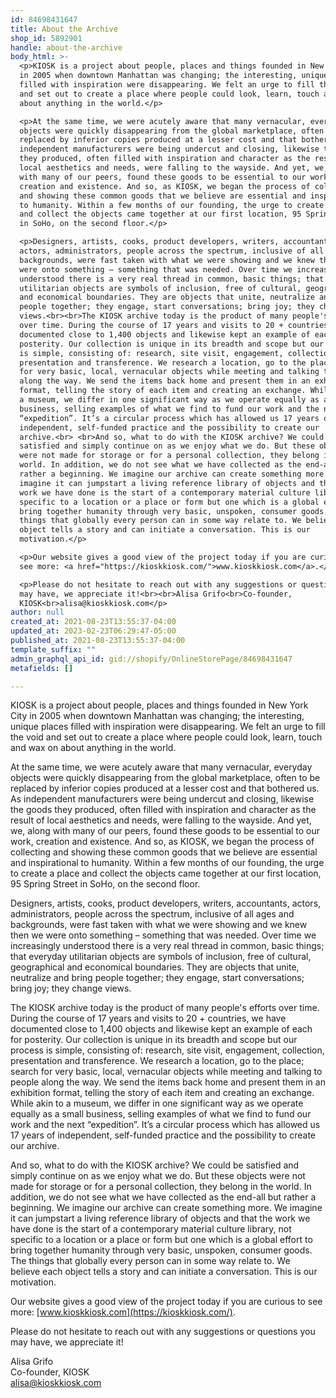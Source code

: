 ```yaml
---
id: 84698431647
title: About the Archive
shop_id: 5892901
handle: about-the-archive
body_html: >-
  <p>KIOSK is a project about people, places and things founded in New York City
  in 2005 when downtown Manhattan was changing; the interesting, unique places
  filled with inspiration were disappearing. We felt an urge to fill the void
  and set out to create a place where people could look, learn, touch and wax on
  about anything in the world.</p>

  <p>At the same time, we were acutely aware that many vernacular, everyday
  objects were quickly disappearing from the global marketplace, often to be
  replaced by inferior copies produced at a lesser cost and that bothered us. As
  independent manufacturers were being undercut and closing, likewise the goods
  they produced, often filled with inspiration and character as the result of
  local aesthetics and needs, were falling to the wayside. And yet, we, along
  with many of our peers, found these goods to be essential to our work,
  creation and existence. And so, as KIOSK, we began the process of collecting
  and showing these common goods that we believe are essential and inspirational
  to humanity. Within a few months of our founding, the urge to create a place
  and collect the objects came together at our first location, 95 Spring Street
  in SoHo, on the second floor.</p>

  <p>Designers, artists, cooks, product developers, writers, accountants,
  actors, administrators, people across the spectrum, inclusive of all ages and
  backgrounds, were fast taken with what we were showing and we knew then we
  were onto something – something that was needed. Over time we increasingly
  understood there is a very real thread in common, basic things; that everyday
  utilitarian objects are symbols of inclusion, free of cultural, geographical
  and economical boundaries. They are objects that unite, neutralize and bring
  people together; they engage, start conversations; bring joy; they change
  views.<br><br>The KIOSK archive today is the product of many people's efforts
  over time. During the course of 17 years and visits to 20 + countries, we have
  documented close to 1,400 objects and likewise kept an example of each for
  posterity. Our collection is unique in its breadth and scope but our process
  is simple, consisting of: research, site visit, engagement, collection,
  presentation and transference. We research a location, go to the place; search
  for very basic, local, vernacular objects while meeting and talking to people
  along the way. We send the items back home and present them in an exhibition
  format, telling the story of each item and creating an exchange. While akin to
  a museum, we differ in one significant way as we operate equally as a small
  business, selling examples of what we find to fund our work and the next
  “expedition”. It’s a circular process which has allowed us 17 years of
  independent, self-funded practice and the possibility to create our
  archive.<br> <br>And so, what to do with the KIOSK archive? We could be
  satisfied and simply continue on as we enjoy what we do. But these objects
  were not made for storage or for a personal collection, they belong in the
  world. In addition, we do not see what we have collected as the end-all but
  rather a beginning. We imagine our archive can create something more. We
  imagine it can jumpstart a living reference library of objects and that the
  work we have done is the start of a contemporary material culture library, not
  specific to a location or a place or form but one which is a global effort to
  bring together humanity through very basic, unspoken, consumer goods. The
  things that globally every person can in some way relate to. We believe each
  object tells a story and can initiate a conversation. This is our
  motivation.</p>

  <p>Our website gives a good view of the project today if you are curious to
  see more: <a href="https://kioskkiosk.com/">www.kioskkiosk.com</a>.</p>

  <p>Please do not hesitate to reach out with any suggestions or questions you
  may have, we appreciate it!<br><br>Alisa Grifo<br>Co-founder,
  KIOSK<br>alisa@kioskkiosk.com</p>
author: null
created_at: 2021-08-23T13:55:37-04:00
updated_at: 2023-02-23T06:29:47-05:00
published_at: 2021-08-23T13:55:37-04:00
template_suffix: ""
admin_graphql_api_id: gid://shopify/OnlineStorePage/84698431647
metafields: []

---
```


KIOSK is a project about people, places and things founded in New York City in 2005 when downtown Manhattan was changing; the interesting, unique places filled with inspiration were disappearing. We felt an urge to fill the void and set out to create a place where people could look, learn, touch and wax on about anything in the world.

At the same time, we were acutely aware that many vernacular, everyday objects were quickly disappearing from the global marketplace, often to be replaced by inferior copies produced at a lesser cost and that bothered us. As independent manufacturers were being undercut and closing, likewise the goods they produced, often filled with inspiration and character as the result of local aesthetics and needs, were falling to the wayside. And yet, we, along with many of our peers, found these goods to be essential to our work, creation and existence. And so, as KIOSK, we began the process of collecting and showing these common goods that we believe are essential and inspirational to humanity. Within a few months of our founding, the urge to create a place and collect the objects came together at our first location, 95 Spring Street in SoHo, on the second floor.

Designers, artists, cooks, product developers, writers, accountants, actors, administrators, people across the spectrum, inclusive of all ages and backgrounds, were fast taken with what we were showing and we knew then we were onto something – something that was needed. Over time we increasingly understood there is a very real thread in common, basic things; that everyday utilitarian objects are symbols of inclusion, free of cultural, geographical and economical boundaries. They are objects that unite, neutralize and bring people together; they engage, start conversations; bring joy; they change views.  
  
The KIOSK archive today is the product of many people's efforts over time. During the course of 17 years and visits to 20 + countries, we have documented close to 1,400 objects and likewise kept an example of each for posterity. Our collection is unique in its breadth and scope but our process is simple, consisting of: research, site visit, engagement, collection, presentation and transference. We research a location, go to the place; search for very basic, local, vernacular objects while meeting and talking to people along the way. We send the items back home and present them in an exhibition format, telling the story of each item and creating an exchange. While akin to a museum, we differ in one significant way as we operate equally as a small business, selling examples of what we find to fund our work and the next “expedition”. It’s a circular process which has allowed us 17 years of independent, self-funded practice and the possibility to create our archive.  
  
And so, what to do with the KIOSK archive? We could be satisfied and simply continue on as we enjoy what we do. But these objects were not made for storage or for a personal collection, they belong in the world. In addition, we do not see what we have collected as the end-all but rather a beginning. We imagine our archive can create something more. We imagine it can jumpstart a living reference library of objects and that the work we have done is the start of a contemporary material culture library, not specific to a location or a place or form but one which is a global effort to bring together humanity through very basic, unspoken, consumer goods. The things that globally every person can in some way relate to. We believe each object tells a story and can initiate a conversation. This is our motivation.

Our website gives a good view of the project today if you are curious to see more: [www.kioskkiosk.com](https://kioskkiosk.com/).

Please do not hesitate to reach out with any suggestions or questions you may have, we appreciate it!  
  
Alisa Grifo  
Co-founder, KIOSK  
alisa@kioskkiosk.com